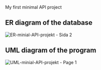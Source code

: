 ﻿My first minimal API project
 ## ER diagram of the database
![ER-minial-API-projekt - Sida 2](https://github.com/mmxzps/Lab3-Mini-Projekt/assets/99285003/4655c290-1094-4c76-abf6-2640e50e3b45)
## UML diagram of the program
![UML-minial-API-projekt - Page 1](https://github.com/mmxzps/Lab3-Mini-Projekt/assets/99285003/97aa18c0-3ded-4684-a9bf-2370b74d25f6)


